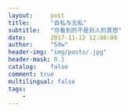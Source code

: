 ```yaml
---
layout:     post
title:      "自私与无私"
subtitle:   "你看到的不是别人的真想"
date:       2017-11-12 12:00:00
author:     "5dw"
header-img: "img/posts/.jpg"
header-mask: 0.1
catalog:    false
comment: true
multilingual: false
tags:
    -
---
```

